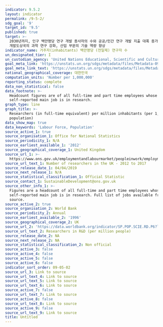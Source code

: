 ```yaml
---
indicator: 9.5.2
layout: indicator
permalink: /9-5-2/
sdg_goal: '9'
target_id: '9.5'
published: true
target: >-
  2030년까지, 인구 백만명당 연구 개발 종사자의 수와 공공/민간 연구 개발 지출 대폭 증가 및 혁신 장려 등을 통해, 모든 국가, 특히
  개발도상국의 과학 연구 강화, 산업 부문의 기술 역량 향상
indicator_name: 거주자(inhabitants) 백만명당 (전일제) 연구자 수
un_designated_tier: I
un_custodian_agency: 'United Nations Educational, Scientific and Cultural Organization (UNESCO)'
goal_meta_link: 'https://unstats.un.org/sdgs/metadata/files/Metadata-09-05-02.pdf'
goal_meta_link_text: 'https://unstats.un.org/sdgs/metadata/files/Metadata-09-05-02.pdf'
national_geographical_coverage: 대한민국
computation_units: 'Number per 1,000,000'
reporting_status: complete
data_non_statistical: false
data_footnote: >-
  Headcount figures are of all full-time and part time employees whose
  self-reported main job is in research.
graph_type: line
graph_title: >-
  Researchers (in full-time equivalent) per million inhabitants (per 1,000,000
  population)
data_show_map: true
data_keywords: 'Labour Force, Population'
source_active_1: true
source_organisation_1: Office for National Statistics
source_periodicity_1: N/A
source_earliest_available_1: '2012'
source_geographical_coverage_1: United Kingdom
source_url_1: >-
  https://www.ons.gov.uk/employmentandlabourmarket/peopleinwork/employmentandemployeetypes/adhocs/009826numberofresearchersintheuk2012to2017
source_url_text_1: Number of researchers in the UK - 2012 to 2017
source_release_date_1: 04/04/2019
source_next_release_1: N/A
source_statistical_classification_1: Official Statistic
source_contact_1: SustainableDevelopment@ons.gov.uk
source_other_info_1: >-
  Figures are a headcount of all full-time and part time employees whose
  self-reported main job is in research. Full list of jobs available from the
  source.
source_active_2: true
source_organisation_2: World Bank
source_periodicity_2: Annual
source_earliest_available_2: '1996'
source_geographical_coverage_2: UK
source_url_2: 'https://data.worldbank.org/indicator/SP.POP.SCIE.RD.P6?locations=GB'
source_url_text_2: Researchers in R&D (per million people)
source_release_date_2: NA
source_next_release_2: NA
source_statistical_classification_2: Non official
source_active_3: false
source_active_4: false
source_active_5: false
source_active_6: false
indicator_sort_order: 09-05-02
source_url_3: Link to source
source_url_text_4: Link to source
source_url_text_5: Link to source
source_url_text_6: Link to source
source_active_7: false
source_url_text_7: Link to source
source_active_8: false
source_url_text_8: Link to source
source_active_9: false
source_url_text_9: Link to source
title: Untitled
---
```

